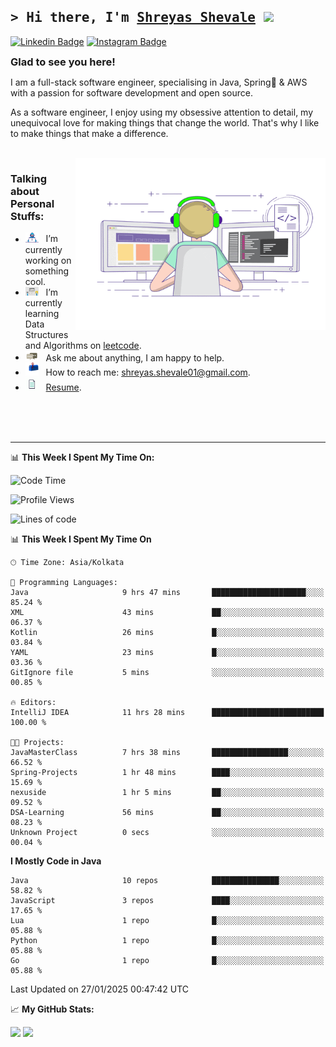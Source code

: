 ## <samp>&gt; Hi there, I'm <a href="" target="_blank">Shreyas Shevale</a> <img src="https://media.giphy.com/media/hvRJCLFzcasrR4ia7z/giphy.gif" width="25"> </samp>


[![Linkedin Badge](https://img.shields.io/badge/-LinkedIn-0e76a8?style=flat-square&logo=Linkedin&logoColor=white)](https://www.linkedin.com/in/shreyas-shevale/)
[![Instagram Badge](https://img.shields.io/badge/-Instagram-e4405f?style=flat-square&logo=Instagram&logoColor=white)](https://www.instagram.com/shreyas.957/)


<div style="display: flex; align-items: center; justify-content: flex-start;">
  <h3 style="margin: 0;">Glad to see you here! &nbsp;</h3>

[//]: # (  <img src="https://komarev.com/ghpvc/?username=shreyas957&style=plastic&color=blue" alt="Visitor Count" style="vertical-align: center; height: 20px; margin-top: auto">)

</div>

I am a full-stack software engineer, specialising in Java, Spring🍃 & AWS with a passion for software development and open
source. <br>

As a software engineer, I enjoy using my obsessive attention to detail, my unequivocal love for making things that
change the world. That's why I like to make things that make a difference.

<br>

<img align="right" alt="GIF" src="https://github.com/shreyas957/shreyas957/blob/main/assets/coding.gif?raw=true" width="400" height="275" />


### Talking about Personal Stuffs:

- <img src="https://github.com/shreyas957/shreyas957/blob/main/assets/developer.gif?raw=true" width="21" />&nbsp;&nbsp; I’m currently working on something cool.
- <img src="https://github.com/shreyas957/shreyas957/blob/main/assets/lightning.gif?raw=true" width="21" />&nbsp;&nbsp; I’m currently learning Data Structures and Algorithms on [leetcode](https://leetcode.com/).
- <img src="https://github.com/shreyas957/shreyas957/blob/main/assets/message.gif?raw=true" width="21" />&nbsp;&nbsp; Ask me about anything, I am happy to help.
- <img src="https://github.com/shreyas957/shreyas957/blob/main/assets/letterbox.gif?raw=true" width="21" />&nbsp;&nbsp; How to reach me: shreyas.shevale01@gmail.com.
- <img src="https://github.com/shreyas957/shreyas957/blob/main/assets/doc.gif?raw=true" width="21" />&nbsp;&nbsp; [Resume](https://drive.google.com/file/d/1EZxVGWsc-4mUusbVVEtV_72ok6Cdr2Nu/view?usp=sharing).


<br>
<br>
<br>

---

📊 **This Week I Spent My Time On:**

<!--START_SECTION:waka-->
![Code Time](http://img.shields.io/badge/Code%20Time-25%20hrs%2055%20mins-blue)

![Profile Views](http://img.shields.io/badge/Profile%20Views-2-blue)

![Lines of code](https://img.shields.io/badge/From%20Hello%20World%20I%27ve%20Written-2.2%20million%20lines%20of%20code-blue)

📊 **This Week I Spent My Time On** 

```text
🕑︎ Time Zone: Asia/Kolkata

💬 Programming Languages: 
Java                     9 hrs 47 mins       █████████████████████░░░░   85.24 % 
XML                      43 mins             ██░░░░░░░░░░░░░░░░░░░░░░░   06.37 % 
Kotlin                   26 mins             █░░░░░░░░░░░░░░░░░░░░░░░░   03.84 % 
YAML                     23 mins             █░░░░░░░░░░░░░░░░░░░░░░░░   03.36 % 
GitIgnore file           5 mins              ░░░░░░░░░░░░░░░░░░░░░░░░░   00.85 % 

🔥 Editors: 
IntelliJ IDEA            11 hrs 28 mins      █████████████████████████   100.00 % 

🐱‍💻 Projects: 
JavaMasterClass          7 hrs 38 mins       █████████████████░░░░░░░░   66.52 % 
Spring-Projects          1 hr 48 mins        ████░░░░░░░░░░░░░░░░░░░░░   15.69 % 
nexuside                 1 hr 5 mins         ██░░░░░░░░░░░░░░░░░░░░░░░   09.52 % 
DSA-Learning             56 mins             ██░░░░░░░░░░░░░░░░░░░░░░░   08.23 % 
Unknown Project          0 secs              ░░░░░░░░░░░░░░░░░░░░░░░░░   00.04 % 
```

**I Mostly Code in Java** 

```text
Java                     10 repos            ███████████████░░░░░░░░░░   58.82 % 
JavaScript               3 repos             ████░░░░░░░░░░░░░░░░░░░░░   17.65 % 
Lua                      1 repo              █░░░░░░░░░░░░░░░░░░░░░░░░   05.88 % 
Python                   1 repo              █░░░░░░░░░░░░░░░░░░░░░░░░   05.88 % 
Go                       1 repo              █░░░░░░░░░░░░░░░░░░░░░░░░   05.88 % 
```




 Last Updated on 27/01/2025 00:47:42 UTC
<!--END_SECTION:waka-->


📈 **My GitHub Stats:**

<p>
  <img height="180em" src="https://github-readme-stats.vercel.app/api?username=shreyas957&show_icons=true&hide_border=true&&count_private=true&include_all_commits=true" />
  <img height="180em" src="https://github-readme-stats.vercel.app/api/top-langs/?username=shreyas957&exclude_repo=smart-glasses-for-blind-people&show_icons=true&hide_border=true&layout=compact&langs_count=8"/>
</p>








[//]: # ([![Website Badge]&#40;https://img.shields.io/badge/Website-3b5998?style=flat-square&logo=google-chrome&logoColor=white&#41;]&#40;https://gkassym.netlify.app&#41;)

[//]: # ([![Twitter Badge]&#40;https://img.shields.io/badge/-Twitter-00acee?style=flat-square&logo=Twitter&logoColor=white&#41;]&#40;https://twitter.com/GKassym&#41;)

[//]: # ([![Medium Badge]&#40;https://img.shields.io/badge/medium-%2312100E.svg?&style=for-square&logo=medium&logoColor=white&#41;]&#40;https://gapur-kassym.medium.com/&#41;)

[//]: # ([![Telegram Badge]&#40;https://img.shields.io/badge/-Telegram-0088cc?style=flat-square&logo=Telegram&logoColor=white&#41;]&#40;https://t.me/GKassym&#41;)


[//]: # (<div style="display: flex; align-items: flex-start; justify-content: space-between;">)

[//]: # (  <div>)

[//]: # (    <h3>Talking about Personal Stuffs:</h3>)

[//]: # (    <ul>)

[//]: # (        <li>💻 I'm currently working on something cool.</li>)

[//]: # (        <li>📖 I'm currently learning DSA on <a href="https://leetcode.com">Leetcode</a>.</li>)

[//]: # (        <li>💬 Ask me about anything; I am happy to help.</li>)

[//]: # (        <li>📫 How to reach me: <a href="mailto:shreyas.shevale01@gmail.com">shreyas.shevale01@gmail.com</a></li>)

[//]: # (        <li>📄 <a href="https://drive.google.com/file/d/1EZxVGWsc-4mUusbVVEtV_72ok6Cdr2Nu/view?usp=sharing">Resume</a>.</li>)

[//]: # (    </ul>)

[//]: # (  </div>)

[//]: # (  <div>)

[//]: # (    <img src="https://github.com/shreyas957/shreyas957/blob/main/assets/coding.gif?raw=true" alt="Coding GIF" width="400" />)

[//]: # (  </div>)

[//]: # (</div>)
